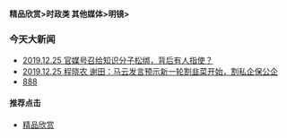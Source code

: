 #### 精品欣赏>时政类 其他媒体>明镜>

### 今天大新闻

- [2019.12.25 官媒号召给知识分子松绑，背后有人指使？](https://youtu.be/eze4i1Tn2lI)
- [2019.12.25 程晓农 谢田：马云发言预示新一轮割韭菜开始，割私企保公企](https://youtu.be/cGyY09pIYWs)
- [888](https://youtu.be/rgdYKjrM758)


#### 推荐点击
- [精品欣赏](https://summer200.github.io/content/main)
